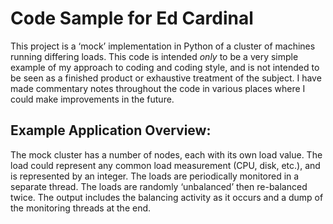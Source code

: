 # Code Sample for Ed Cardinal
This project is a ‘mock’ implementation in Python of a cluster of machines running differing loads.
This code is intended _only_ to be a very simple example of my approach to coding and coding style, and is not intended to be seen as a finished product or exhaustive treatment of the subject. I have made commentary notes throughout the code in various places where I could make improvements in the future.
## Example Application Overview:
The mock cluster has a number of nodes, each with its own load value. The load could represent any common load measurement (CPU, disk, etc.), and is represented by an integer. The loads are periodically monitored in a separate thread. The loads are randomly ‘unbalanced’ then re-balanced twice. The output includes the balancing activity as it occurs and a dump of the monitoring threads at the end.
